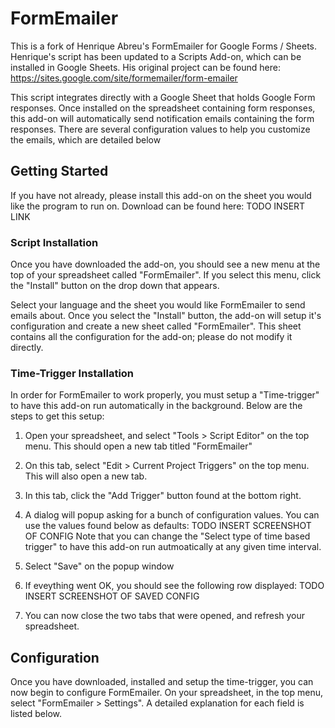 # FormEmailer
This is a fork of Henrique Abreu's FormEmailer for Google Forms / Sheets. Henrique's script has been updated to a Scripts Add-on, which can be installed in Google Sheets. His original project can be found here:
https://sites.google.com/site/formemailer/form-emailer

This script integrates directly with a Google Sheet that holds Google Form responses. Once installed on the spreadsheet containing form responses, this add-on will automatically send notification emails containing the form responses. There are several configuration values to help you customize the emails, which are detailed below

## Getting Started
If you have not already, please install this add-on on the sheet you would like the program to run on. Download can be found here:
TODO INSERT LINK

### Script Installation
Once you have downloaded the add-on, you should see a new menu at the top of your spreadsheet called "FormEmailer". If you select this menu, click the "Install" button on the drop down that appears.

Select your language and the sheet you would like FormEmailer to send emails about. Once you select the "Install" button, the add-on will setup it's configuration and create a new sheet called "FormEmailer". This sheet contains all the configuration for the add-on; please do not modify it directly.

### Time-Trigger Installation
In order for FormEmailer to work properly, you must setup a "Time-trigger" to have this add-on run automatically in the background. Below are the steps to get this setup:

1. Open your spreadsheet, and select "Tools > Script Editor" on the top menu. This should open a new tab titled "FormEmailer"
2. On this tab, select "Edit > Current Project Triggers" on the top menu. This will also open a new tab.
3. In this tab, click the "Add Trigger" button found at the bottom right. 
4. A dialog will popup asking for a bunch of configuration values. You can use the values found below as defaults:
   TODO INSERT SCREENSHOT OF CONFIG 
   Note that you can change the "Select type of time based trigger" to have this add-on run autmoatically at any given time interval.

5. Select "Save" on the popup window
6. If eveything went OK, you should see the following row displayed:
   TODO INSERT SCREENSHOT OF SAVED CONFIG
   
7. You can now close the two tabs that were opened, and refresh your spreadsheet.
   
## Configuration
Once you have downloaded, installed and setup the time-trigger, you can now begin to configure FormEmailer. On your spreadsheet, in the top menu, select "FormEmailer > Settings". A detailed explanation for each field is listed below.

### 

